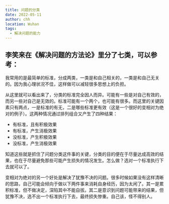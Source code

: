```yaml
---
title: 问题的分类
date: 2022-05-11
author: chh
location: Wuhan  
tags: 
  - 解决问题的能力
---
```


李笑来在《解决问题的方法论》里分了七类，可以参考：
-

我常用的是最简单的标准，分成两类，一类是和自己相关的，一类是和自己无关的。因为我心理状况不佳，这样做可以减轻很多思想上的负担。

从这里就可以看出来了，分类的标准完全因人而异。可能有一些是对自己有效的，而另一些对自己是无效的。标准可能有一个两个，也可能有很多。而这里的关键因素只有两点，一是标准的有无，二是哪些标准更有效（这是一个很好的变相对为绝对的例子）。这两种情况通过排列组合又产生了四种结果：
- 有标准，且有积极效果
- 有标准，产生消极效果
- 没标准，产生积极效果
- 没标准，产生消极效果

知道这些就是抓住了问题分类这件事的关键，分类的目的便在于尽量达成高效的结果，也在于尽量避免那些可能产生损失的情况发生。怎么做？选对一个标准执行下去就可以了。

变相对为绝对的另一个好处是解决了犹豫不决的问题。很多时候如果没有这样清晰的思路，自己可能会倾向于做以下两件事来消耗自身经历，因为太闲了。其一是累积标准，但不做决定，深陷其中不能自拔。其二是意识到问题可能带来的结果，但犹豫不决，选不出一个标准执行下去，最终损失惨重。自己该，怪不得别人。